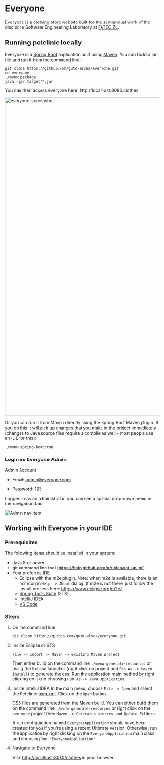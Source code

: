 # Everyone
Everyone is a clothing store website built for the semiannual work of the discipline Software Engineering Laboratory at [FATEC ZL](http://www.fateczl.edu.br/).

## Running petclinic locally
Everyone is a [Spring Boot](https://spring.io/guides/gs/spring-boot) application built using [Maven](https://spring.io/guides/gs/maven/). You can build a jar file and run it from the command line:

```
git clone https://github.com/guto-alves/everyone.git
cd everyone
./mvnw package
java -jar target/*.jar
```

You can then access everyone here: http://localhost:8080/clothes

<img width="1042" alt="everyone-screenshot" src="https://user-images.githubusercontent.com/48946749/101674460-4b8bd680-3a37-11eb-88ce-20182df01d65.png">

Or you can run it from Maven directly using the Spring Boot Maven plugin. If you do this it will pick up changes that you make in the project immediately (changes to Java source files require a compile as well - most people use an IDE for this):

```
./mvnw spring-boot:run
```

### Login as Everyone Admin
Admin Account

- Email: admin@everyone.com

- Password: 123

Logged in as an administrator, you can see a special drop-down menu in the navigation bar:

![Admin nav item](https://user-images.githubusercontent.com/48946749/101681945-b04c2e80-3a41-11eb-8864-46d8dd2b9ee4.png)


## Working with Everyone in your IDE

### Prerequisites
The following items should be installed in your system:
* Java 8 or newer.
* git command line tool (https://help.github.com/articles/set-up-git)
* Your preferred IDE 
  * Eclipse with the m2e plugin. Note: when m2e is available, there is an m2 icon in `Help -> About` dialog. If m2e is
  not there, just follow the install process here: https://www.eclipse.org/m2e/
  * [Spring Tools Suite](https://spring.io/tools) (STS)
  * IntelliJ IDEA
  * [VS Code](https://code.visualstudio.com)

### Steps:

1) On the command line
    ```
    git clone https://github.com/guto-alves/everyone.git
    ```
2) Inside Eclipse or STS
    ```
    File -> Import -> Maven -> Existing Maven project
    ```

    Then either build on the command line `./mvnw generate-resources` or using the Eclipse launcher (right click on project and `Run As -> Maven install`) to generate the css. Run the application main method by right clicking on it and choosing `Run As -> Java Application`.

3) Inside IntelliJ IDEA
    In the main menu, choose `File -> Open` and select the Petclinic [pom.xml](pom.xml). Click on the `Open` button.

    CSS files are generated from the Maven build. You can either build them on the command line `./mvnw generate-resources` or right click on the `everyone` project then `Maven -> Generates sources and Update Folders`.

    A run configuration named `EveryoneApplication` should have been created for you if you're using a recent Ultimate version. Otherwise, run the application by right clicking on the `EveryoneApplication` main class and choosing `Run 'EveryoneApplication'`.

4) Navigate to Everyone

    Visit [http://localhost:8080/clothes](http://localhost:8080/clothes) in your browser.
